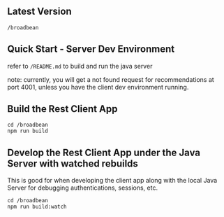 ## Latest Version

`/broadbean`

## Quick Start - Server Dev Environment

refer to `/README.md` to build and run the java server

note: currently, you will get a not found request for recommendations at port 4001, unless you have the client dev environment running.

## Build the Rest Client App

```
cd /broadbean
npm run build
```

## Develop the Rest Client App under the Java Server with watched rebuilds

This is good for when developing the client app along with the local Java Server for debugging authentications, sessions, etc.

```
cd /broadbean
npm run build:watch
```
